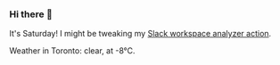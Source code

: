 ### Hi there :wave:

It's Saturday! I might be tweaking my [Slack workspace analyzer action](https://github.com/bewuethr/slack-analyzer).

Weather in Toronto: clear, at -8°C.

